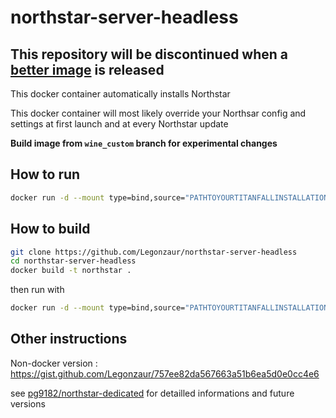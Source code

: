 # northstar-server-headless

## This repository will be discontinued when a [better image](https://github.com/pg9182/northstar-dedicated) is released

This docker container automatically installs Northstar

This docker container will most likely override your Northsar config and settings at first launch and at every Northstar update

**Build image from `wine_custom` branch for experimental changes**

## How to run

```bash
docker run -d --mount type=bind,source="PATHTOYOURTITANFALLINSTALLATION",target="/Titanfall2" -p 8081:8081 -p 37015:37015/udp legonzaur/northstar-server-headless:latest
```

## How to build

```bash
git clone https://github.com/Legonzaur/northstar-server-headless
cd northstar-server-headless
docker build -t northstar .
```
then run with 

```bash
docker run -d --mount type=bind,source="PATHTOYOURTITANFALLINSTALLATION",target="/Titanfall2" -p 8081:8081 -p 37015:37015/udp northstar
```

## Other instructions

Non-docker version : https://gist.github.com/Legonzaur/757ee82da567663a51b6ea5d0e0cc4e6

see [pg9182/northstar-dedicated](https://github.com/pg9182/northstar-dedicated) for detailled informations and future versions
